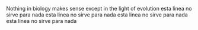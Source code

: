 Nothing in biology makes sense except in the light of evolution
esta linea no sirve para nada
esta linea no sirve para nada
esta linea no sirve para nada
esta linea no sirve para nada

